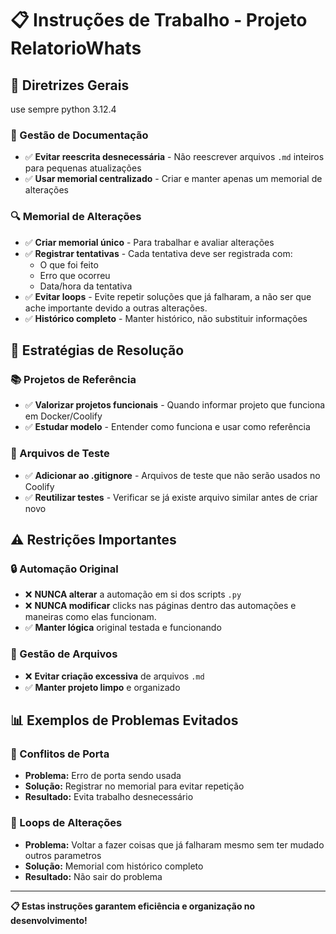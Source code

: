 # 📋 Instruções de Trabalho - Projeto RelatorioWhats

## 🎯 **Diretrizes Gerais**

use sempre python 3.12.4


### **📝 Gestão de Documentação**
- ✅ **Evitar reescrita desnecessária** - Não reescrever arquivos `.md` inteiros para pequenas atualizações
- ✅ **Usar memorial centralizado** - Criar e manter apenas um memorial de alterações


### **🔍 Memorial de Alterações**
- ✅ **Criar memorial único** - Para trabalhar e avaliar alterações
- ✅ **Registrar tentativas** - Cada tentativa deve ser registrada com:
  - O que foi feito
  - Erro que ocorreu
  - Data/hora da tentativa
- ✅ **Evitar loops** - Evite repetir soluções que já falharam, a não ser que ache importante devido a outras alterações.
- ✅ **Histórico completo** - Manter histórico, não substituir informações

## 🚀 **Estratégias de Resolução**

### **📚 Projetos de Referência**
- ✅ **Valorizar projetos funcionais** - Quando informar projeto que funciona em Docker/Coolify
- ✅ **Estudar modelo** - Entender como funciona e usar como referência


### **🧪 Arquivos de Teste**
- ✅ **Adicionar ao .gitignore** - Arquivos de teste que não serão usados no Coolify
- ✅ **Reutilizar testes** - Verificar se já existe arquivo similar antes de criar novo

## ⚠️ **Restrições Importantes**

### **🔒 Automação Original**
- ❌ **NUNCA alterar** a automação em si dos scripts `.py`
- ❌ **NUNCA modificar** clicks nas páginas dentro das automações e maneiras como elas funcionam.
- ✅ **Manter lógica** original testada e funcionando

### **📁 Gestão de Arquivos**
- ❌ **Evitar criação excessiva** de arquivos `.md`
- ✅ **Manter projeto limpo** e organizado

## 📊 **Exemplos de Problemas Evitados**

### **🔌 Conflitos de Porta**
- **Problema:** Erro de porta sendo usada
- **Solução:** Registrar no memorial para evitar repetição
- **Resultado:** Evita trabalho desnecessário

### **🔄 Loops de Alterações**
- **Problema:** Voltar a fazer coisas que já falharam mesmo sem ter mudado outros parametros
- **Solução:** Memorial com histórico completo
- **Resultado:** Não sair do problema

---

**📋 Estas instruções garantem eficiência e organização no desenvolvimento!**
